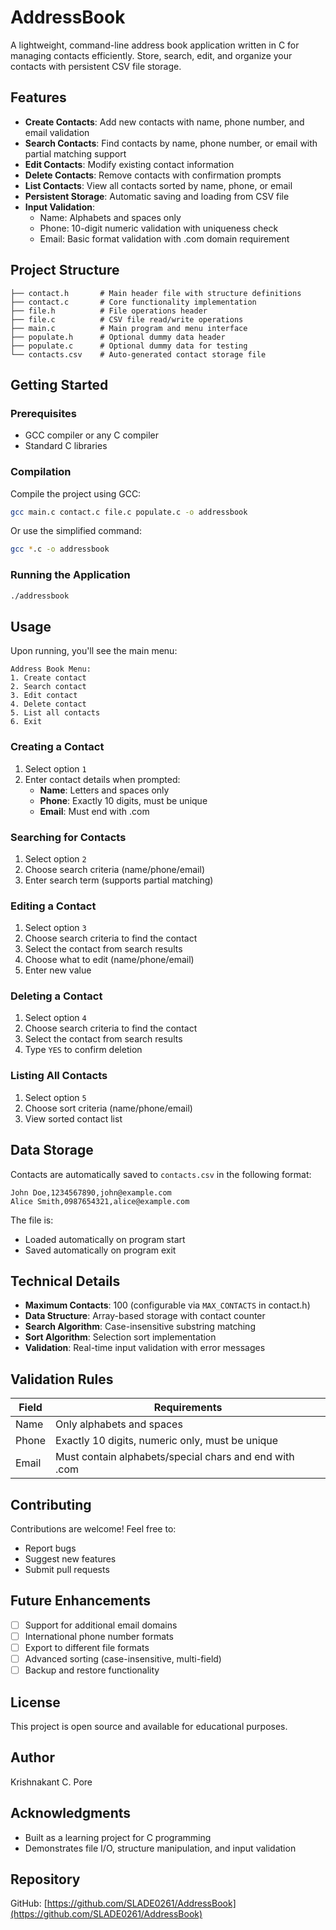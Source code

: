 # AddressBook

A lightweight, command-line address book application written in C for managing contacts efficiently. Store, search, edit, and organize your contacts with persistent CSV file storage.

## Features

- **Create Contacts**: Add new contacts with name, phone number, and email validation
- **Search Contacts**: Find contacts by name, phone number, or email with partial matching support
- **Edit Contacts**: Modify existing contact information
- **Delete Contacts**: Remove contacts with confirmation prompts
- **List Contacts**: View all contacts sorted by name, phone, or email
- **Persistent Storage**: Automatic saving and loading from CSV file
- **Input Validation**: 
  - Name: Alphabets and spaces only
  - Phone: 10-digit numeric validation with uniqueness check
  - Email: Basic format validation with .com domain requirement

## Project Structure

```
├── contact.h       # Main header file with structure definitions
├── contact.c       # Core functionality implementation
├── file.h          # File operations header
├── file.c          # CSV file read/write operations
├── main.c          # Main program and menu interface
├── populate.h      # Optional dummy data header
├── populate.c      # Optional dummy data for testing
└── contacts.csv    # Auto-generated contact storage file
```

## Getting Started

### Prerequisites

- GCC compiler or any C compiler
- Standard C libraries

### Compilation

Compile the project using GCC:

```bash
gcc main.c contact.c file.c populate.c -o addressbook
```

Or use the simplified command:

```bash
gcc *.c -o addressbook
```

### Running the Application

```bash
./addressbook
```

## Usage

Upon running, you'll see the main menu:

```
Address Book Menu:
1. Create contact
2. Search contact
3. Edit contact
4. Delete contact
5. List all contacts
6. Exit
```

### Creating a Contact

1. Select option `1`
2. Enter contact details when prompted:
   - **Name**: Letters and spaces only
   - **Phone**: Exactly 10 digits, must be unique
   - **Email**: Must end with .com

### Searching for Contacts

1. Select option `2`
2. Choose search criteria (name/phone/email)
3. Enter search term (supports partial matching)

### Editing a Contact

1. Select option `3`
2. Choose search criteria to find the contact
3. Select the contact from search results
4. Choose what to edit (name/phone/email)
5. Enter new value

### Deleting a Contact

1. Select option `4`
2. Choose search criteria to find the contact
3. Select the contact from search results
4. Type `YES` to confirm deletion

### Listing All Contacts

1. Select option `5`
2. Choose sort criteria (name/phone/email)
3. View sorted contact list

## Data Storage

Contacts are automatically saved to `contacts.csv` in the following format:

```csv
John Doe,1234567890,john@example.com
Alice Smith,0987654321,alice@example.com
```

The file is:
- Loaded automatically on program start
- Saved automatically on program exit

## Technical Details

- **Maximum Contacts**: 100 (configurable via `MAX_CONTACTS` in contact.h)
- **Data Structure**: Array-based storage with contact counter
- **Search Algorithm**: Case-insensitive substring matching
- **Sort Algorithm**: Selection sort implementation
- **Validation**: Real-time input validation with error messages

## Validation Rules

| Field | Requirements |
|-------|-------------|
| Name  | Only alphabets and spaces |
| Phone | Exactly 10 digits, numeric only, must be unique |
| Email | Must contain alphabets/special chars and end with .com |

## Contributing

Contributions are welcome! Feel free to:
- Report bugs
- Suggest new features
- Submit pull requests

## Future Enhancements

- [ ] Support for additional email domains
- [ ] International phone number formats
- [ ] Export to different file formats
- [ ] Advanced sorting (case-insensitive, multi-field)
- [ ] Backup and restore functionality

## License

This project is open source and available for educational purposes.

## Author

Krishnakant C. Pore

## Acknowledgments

- Built as a learning project for C programming
- Demonstrates file I/O, structure manipulation, and input validation

## Repository

GitHub: [https://github.com/SLADE0261/AddressBook](https://github.com/SLADE0261/AddressBook)